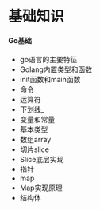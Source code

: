 # 基础知识
#### Go基础
* go语言的主要特征
* Golang内置类型和函数
* init函数和main函数
* 命令
* 运算符
* 下划线_
* 变量和常量
* 基本类型
* 数组array
* 切片slice
* Slice底层实现
* 指针
* map
* Map实现原理
* 结构体